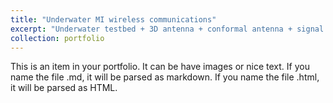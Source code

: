 ```yaml
---
title: "Underwater MI wireless communications"
excerpt: "Underwater testbed + 3D antenna + conformal antenna + signal processing <br/><img src='/images/UnderwaterMI.png'>"
collection: portfolio
---
```


This is an item in your portfolio. It can be have images or nice text. If you name the file .md, it will be parsed as markdown. If you name the file .html, it will be parsed as HTML. 
